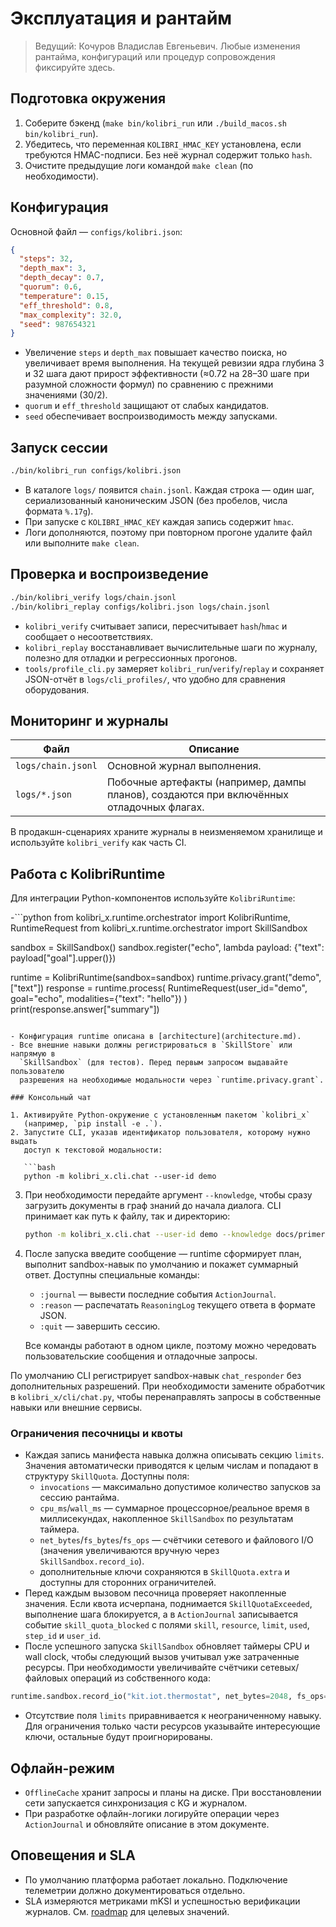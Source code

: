 # Эксплуатация и рантайм

> Ведущий: Кочуров Владислав Евгеньевич. Любые изменения рантайма,
> конфигураций или процедур сопровождения фиксируйте здесь.

## Подготовка окружения

1. Соберите бэкенд (`make bin/kolibri_run` или `./build_macos.sh bin/kolibri_run`).
2. Убедитесь, что переменная `KOLIBRI_HMAC_KEY` установлена, если требуются
   HMAC-подписи. Без неё журнал содержит только `hash`.
3. Очистите предыдущие логи командой `make clean` (по необходимости).

## Конфигурация

Основной файл — `configs/kolibri.json`:

```json
{
  "steps": 32,
  "depth_max": 3,
  "depth_decay": 0.7,
  "quorum": 0.6,
  "temperature": 0.15,
  "eff_threshold": 0.8,
  "max_complexity": 32.0,
  "seed": 987654321
}
```

- Увеличение `steps` и `depth_max` повышает качество поиска, но увеличивает
  время выполнения. На текущей ревизии ядра глубина 3 и 32 шага дают прирост
  эффективности (≈0.72 на 28–30 шаге при разумной сложности формул) по сравнению
  с прежними значениями (30/2).
- `quorum` и `eff_threshold` защищают от слабых кандидатов.
- `seed` обеспечивает воспроизводимость между запусками.

## Запуск сессии

```bash
./bin/kolibri_run configs/kolibri.json
```

- В каталоге `logs/` появится `chain.jsonl`. Каждая строка — один шаг,
  сериализованный каноническим JSON (без пробелов, числа формата `%.17g`).
- При запуске с `KOLIBRI_HMAC_KEY` каждая запись содержит `hmac`.
- Логи дополняются, поэтому при повторном прогоне удалите файл или
  выполните `make clean`.

## Проверка и воспроизведение

```bash
./bin/kolibri_verify logs/chain.jsonl
./bin/kolibri_replay configs/kolibri.json logs/chain.jsonl
```

- `kolibri_verify` считывает записи, пересчитывает `hash`/`hmac` и сообщает о
  несоответствиях.
- `kolibri_replay` восстанавливает вычислительные шаги по журналу, полезно
  для отладки и регрессионных прогонов.
- `tools/profile_cli.py` замеряет `kolibri_run`/`verify`/`replay` и сохраняет
  JSON-отчёт в `logs/cli_profiles/`, что удобно для сравнения оборудования.

## Мониторинг и журналы

| Файл | Описание |
| --- | --- |
| `logs/chain.jsonl` | Основной журнал выполнения. |
| `logs/*.json` | Побочные артефакты (например, дампы планов), создаются при включённых отладочных флагах. |

В продакшн-сценариях храните журналы в неизменяемом хранилище и
используйте `kolibri_verify` как часть CI.

## Работа с KolibriRuntime

Для интеграции Python-компонентов используйте `KolibriRuntime`:

-```python
from kolibri_x.runtime.orchestrator import KolibriRuntime, RuntimeRequest
from kolibri_x.runtime.orchestrator import SkillSandbox

sandbox = SkillSandbox()
sandbox.register("echo", lambda payload: {"text": payload["goal"].upper()})

runtime = KolibriRuntime(sandbox=sandbox)
runtime.privacy.grant("demo", ["text"])
response = runtime.process(
    RuntimeRequest(user_id="demo", goal="echo", modalities={"text": "hello"})
)
print(response.answer["summary"])
```

- Конфигурация runtime описана в [architecture](architecture.md).
- Все внешние навыки должны регистрироваться в `SkillStore` или напрямую в
  `SkillSandbox` (для тестов). Перед первым запросом выдавайте пользователю
  разрешения на необходимые модальности через `runtime.privacy.grant`.

### Консольный чат

1. Активируйте Python-окружение с установленным пакетом `kolibri_x`
   (например, `pip install -e .`).
2. Запустите CLI, указав идентификатор пользователя, которому нужно выдать
   доступ к текстовой модальности:

   ```bash
   python -m kolibri_x.cli.chat --user-id demo
   ```

3. При необходимости передайте аргумент `--knowledge`, чтобы сразу загрузить
   документы в граф знаний до начала диалога. CLI принимает как путь к файлу,
   так и директорию:

   ```bash
   python -m kolibri_x.cli.chat --user-id demo --knowledge docs/primer.txt
   ```

4. После запуска введите сообщение — runtime сформирует план, выполнит
   sandbox-навык по умолчанию и покажет суммарный ответ. Доступны специальные
   команды:

   - `:journal` — вывести последние события `ActionJournal`.
   - `:reason` — распечатать `ReasoningLog` текущего ответа в формате JSON.
   - `:quit` — завершить сессию.

   Все команды работают в одном цикле, поэтому можно чередовать пользовательские
   сообщения и отладочные запросы.

По умолчанию CLI регистрирует sandbox-навык `chat_responder` без дополнительных
разрешений. При необходимости замените обработчик в `kolibri_x/cli/chat.py`,
чтобы перенаправлять запросы в собственные навыки или внешние сервисы.

### Ограничения песочницы и квоты

- Каждая запись манифеста навыка должна описывать секцию `limits`.
  Значения автоматически приводятся к целым числам и попадают в структуру
  `SkillQuota`. Доступны поля:
  - `invocations` — максимально допустимое количество запусков за сессию
    рантайма.
  - `cpu_ms`/`wall_ms` — суммарное процессорное/реальное время в миллисекундах,
    накопленное `SkillSandbox` по результатам таймера.
  - `net_bytes`/`fs_bytes`/`fs_ops` — счётчики сетевого и файлового I/O
    (значения увеличиваются вручную через `SkillSandbox.record_io`).
  - дополнительные ключи сохраняются в `SkillQuota.extra` и доступны для
    сторонних ограничителей.
- Перед каждым вызовом песочница проверяет накопленные значения. Если квота
  исчерпана, поднимается `SkillQuotaExceeded`, выполнение шага блокируется, а в
  `ActionJournal` записывается событие `skill_quota_blocked` с полями
  `skill`, `resource`, `limit`, `used`, `step_id` и `user_id`.
- После успешного запуска `SkillSandbox` обновляет таймеры CPU и wall clock,
  чтобы следующий вызов учитывал уже затраченные ресурсы. При необходимости
  увеличивайте счётчики сетевых/файловых операций из собственного кода:

```python
runtime.sandbox.record_io("kit.iot.thermostat", net_bytes=2048, fs_ops=1)
```

- Отсутствие поля `limits` приравнивается к неограниченному навыку. Для
  ограничения только части ресурсов указывайте интересующие ключи, остальные
  будут проигнорированы.

## Офлайн-режим

- `OfflineCache` хранит запросы и планы на диске. При восстановлении сети
  запускается синхронизация с KG и журналом.
- При разработке офлайн-логики логируйте операции через `ActionJournal` и
  обновляйте описание в этом документе.

## Оповещения и SLA

- По умолчанию платформа работает локально. Подключение телеметрии должно
  документироваться отдельно.
- SLA измеряются метриками mKSI и успешностью верификации журналов. См.
  [roadmap](roadmap.md) для целевых значений.


